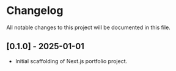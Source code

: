# Changelog

All notable changes to this project will be documented in this file.

## [0.1.0] - 2025-01-01
- Initial scaffolding of Next.js portfolio project.
